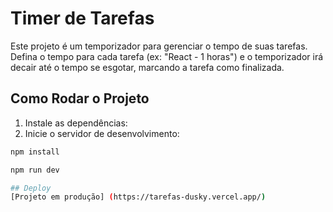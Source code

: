 # Timer de Tarefas

Este projeto é um temporizador para gerenciar o tempo de suas tarefas. Defina o tempo para cada tarefa (ex: "React - 1 horas") e o temporizador irá decair até o tempo se esgotar, marcando a tarefa como finalizada.

## Como Rodar o Projeto

1. Instale as dependências:
2. Inicie o servidor de desenvolvimento:
```bash
npm install

npm run dev

## Deploy 
[Projeto em produção] (https://tarefas-dusky.vercel.app/)
